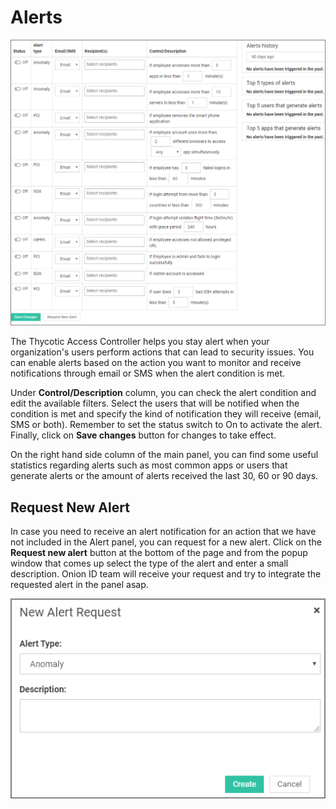 [title]: # (Alerts)
[tags]: # (thycotic access control)
[priority]: # (9)
# Alerts

![alerts](images/alerts.png "Alert Settings")

The Thycotic Access Controller helps you stay alert when your organization's users perform actions that can lead to security issues. You can enable alerts based on the action you want to monitor and receive notifications through email or SMS when the alert condition is met.

Under __Control/Description__ column, you can check the alert condition and edit the available filters. Select the users that will be notified when the condition is met and specify the kind of notification they will receive (email, SMS or both). Remember to set the status switch to On to activate the alert. Finally, click on __Save changes__ button for changes to take effect.

On the right hand side column of the main panel, you can find some useful statistics regarding alerts such as most common apps or users that generate alerts or the amount of alerts received the last 30, 60 or 90 days.

## Request New Alert

In case you need to receive an alert notification for an action that we have not included in the Alert panel, you can request for a new alert. Click on the __Request new alert__ button at the bottom of the page and from the popup window that comes up select the type of the alert and enter a small description. Onion ID team will receive your request and try to integrate the requested alert in the panel asap.

![request](images/alert-req.png "New alert request")
